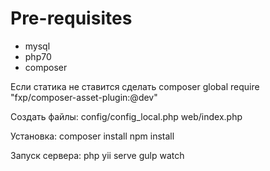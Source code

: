 # Pre-requisites

* mysql
* php70
* composer

Если статика не ставится сделать
composer global require "fxp/composer-asset-plugin:@dev"

Создать файлы:
config/config_local.php
web/index.php

Установка:
composer install
npm install


Запуск сервера:
php yii serve
gulp watch
